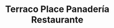 ---
title: "Terraco Place Panadería Restaurante"
url: /caracas/terraco-place-panaderia-restaurante/
shop: panadería
---